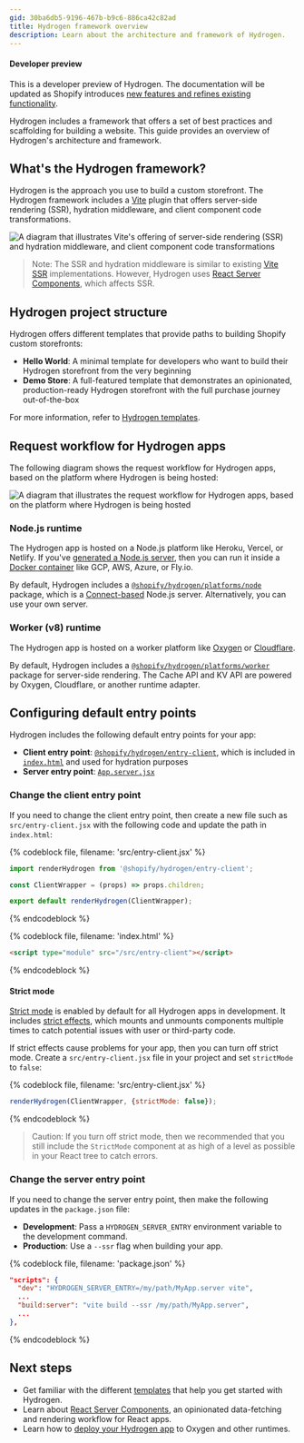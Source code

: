 ```yaml
---
gid: 30ba6db5-9196-467b-b9c6-886ca42c82ad
title: Hydrogen framework overview
description: Learn about the architecture and framework of Hydrogen.
---
```


<aside class="note beta">
<h4>Developer preview</h4>

<p>This is a developer preview of Hydrogen. The documentation will be updated as Shopify introduces <a href="https://github.com/Shopify/hydrogen/releases">new features and refines existing functionality</a>.</p>

</aside>

Hydrogen includes a framework that offers a set of best practices and scaffolding for building a website. This guide provides an overview of Hydrogen's architecture and framework.

## What's the Hydrogen framework?

Hydrogen is the approach you use to build a custom storefront. The Hydrogen framework includes a [Vite](https://vitejs.dev/) plugin that offers server-side rendering (SSR), hydration middleware, and client component code transformations.

![A diagram that illustrates Vite's offering of server-side rendering (SSR) and hydration middleware, and client component code transformations](/assets/custom-storefronts/hydrogen/hydrogen-framework-overview.png)

> Note:
> The SSR and hydration middleware is similar to existing [Vite SSR](https://vitejs.dev/guide/ssr.html) implementations. However, Hydrogen uses [React Server Components](https://shopify.dev/custom-storefronts/hydrogen/framework/react-server-components), which affects SSR.

## Hydrogen project structure

Hydrogen offers different templates that provide paths to building Shopify custom storefronts:

- **Hello World**: A minimal template for developers who want to build their Hydrogen storefront from the very beginning
- **Demo Store**: A full-featured template that demonstrates an opinionated, production-ready Hydrogen storefront with the full purchase journey out-of-the-box

For more information, refer to [Hydrogen templates](https://shopify.dev/custom-storefronts/hydrogen/templates).

## Request workflow for Hydrogen apps

The following diagram shows the request workflow for Hydrogen apps, based on the platform where Hydrogen is being hosted:

![A diagram that illustrates the request workflow for Hydrogen apps, based on the platform where Hydrogen is being hosted](/assets/custom-storefronts/hydrogen/hydrogen-server-entry-points.png)

### Node.js runtime

The Hydrogen app is hosted on a Node.js platform like Heroku, Vercel, or Netlify. If you've [generated a Node.js server](https://shopify.dev/custom-storefronts/hydrogen/deployment#deploy-to-node-js), then you can run it inside a [Docker container](https://shopify.dev/custom-storefronts/hydrogen/deployment#deploy-to-docker) like GCP, AWS, Azure, or Fly.io.

By default, Hydrogen includes a [`@shopify/hydrogen/platforms/node`](https://github.com/Shopify/hydrogen/blob/main/packages/hydrogen/src/platforms/node.ts) package, which is a [Connect-based](https://github.com/senchalabs/connect) Node.js server. Alternatively, you can use your own server.

### Worker (v8) runtime

The Hydrogen app is hosted on a worker platform like [Oxygen](https://shopify.dev/custom-storefronts/hydrogen/deployment#deploy-to-oxygen) or [Cloudflare](https://shopify.dev/custom-storefronts/hydrogen/deployment#deploy-to-cloudflare-workers).

By default, Hydrogen includes a [`@shopify/hydrogen/platforms/worker`](https://github.com/Shopify/hydrogen/blob/main/packages/hydrogen/src/platforms/worker.ts) package for server-side rendering. The Cache API and KV API are powered by Oxygen, Cloudflare, or another runtime adapter.

## Configuring default entry points

Hydrogen includes the following default entry points for your app:

- **Client entry point**: [`@shopify/hydrogen/entry-client`](https://github.com/Shopify/hydrogen/blob/main/packages/hydrogen/src/entry-client.tsx), which is included in [`index.html`](https://github.com/Shopify/hydrogen/blob/main/templates/template-hydrogen-default/index.html) and used for hydration purposes
- **Server entry point**: [`App.server.jsx`](https://github.com/Shopify/hydrogen/blob/main/templates/template-hydrogen-default/src/App.server.jsx)

### Change the client entry point

If you need to change the client entry point, then create a new file such as `src/entry-client.jsx` with the following code and update the path in `index.html`:

{% codeblock file, filename: 'src/entry-client.jsx' %}

```jsx
import renderHydrogen from '@shopify/hydrogen/entry-client';

const ClientWrapper = (props) => props.children;

export default renderHydrogen(ClientWrapper);
```

{% endcodeblock %}

{% codeblock file, filename: 'index.html' %}

```html
<script type="module" src="/src/entry-client"></script>
```

{% endcodeblock %}

#### Strict mode

[Strict mode](https://reactjs.org/docs/strict-mode.html) is enabled by default for all Hydrogen apps in development. It includes [strict effects](https://github.com/reactwg/react-18/discussions/19), which mounts and unmounts components multiple times to catch potential issues with user or third-party code.

If strict effects cause problems for your app, then you can turn off strict mode. Create a `src/entry-client.jsx` file in your project and set `strictMode` to `false`:

{% codeblock file, filename: 'src/entry-client.jsx' %}

```jsx
renderHydrogen(ClientWrapper, {strictMode: false});
```

{% endcodeblock %}

> Caution:
> If you turn off strict mode, then we recommended that you still include the `StrictMode` component at as high of a level as possible in your React tree to catch errors.

### Change the server entry point

If you need to change the server entry point, then make the following updates in the `package.json` file:

- **Development**: Pass a `HYDROGEN_SERVER_ENTRY` environment variable to the development command.
- **Production**: Use a `--ssr` flag when building your app.

{% codeblock file, filename: 'package.json' %}

```json
"scripts": {
  "dev": "HYDROGEN_SERVER_ENTRY=/my/path/MyApp.server vite",
  ...
  "build:server": "vite build --ssr /my/path/MyApp.server",
  ...
},
```

{% endcodeblock %}

## Next steps

- Get familiar with the different [templates](https://shopify.dev/custom-storefronts/hydrogen/templates) that help you get started with Hydrogen.
- Learn about [React Server Components](https://shopify.dev/custom-storefronts/hydrogen/framework/react-server-components), an opinionated data-fetching and rendering workflow for React apps.
- Learn how to [deploy your Hydrogen app](https://shopify.dev/custom-storefronts/hydrogen/deployment) to Oxygen and other runtimes.
